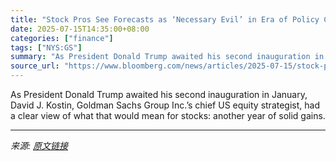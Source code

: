 ```yaml
---
title: "Stock Pros See Forecasts as ‘Necessary Evil’ in Era of Policy Chaos"
date: 2025-07-15T14:35:00+08:00
categories: ["finance"]
tags: ["NYS:GS"]
summary: "As President Donald Trump awaited his second inauguration in January, David J. Kostin, Goldman Sachs Group Inc.’s chief US equity strategist, had a clear view of what that would mean for stocks: anoth"
source_url: "https://www.bloomberg.com/news/articles/2025-07-15/stock-pros-see-forecasts-as-necessary-evil-in-policy-chaos-era"
---
```


As President Donald Trump awaited his second inauguration in January, David J. Kostin, Goldman Sachs Group Inc.’s chief US equity strategist, had a clear view of what that would mean for stocks: another year of solid gains.

---

*来源: [原文链接](https://www.bloomberg.com/news/articles/2025-07-15/stock-pros-see-forecasts-as-necessary-evil-in-policy-chaos-era)*
